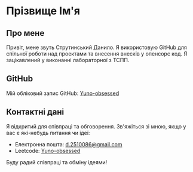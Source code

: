 # Прізвище Ім'я

## Про мене

Привіт, мене звуть Струтинський Данило. Я використовую GitHub для спільної роботи над проектами та внесення внесків у опенсорс код. Я зацікавлений у виконанні лабораторної з ТСПП.

## GitHub

Мій обліковий запис GitHub: [Yuno-obsessed](https://github.com/Yuno-obsessed)

## Контактні дані

Я відкритий для співпраці та обговорення. Зв'яжіться зі мною, якщо у вас є які-небудь питання чи ідеї:

- Електронна пошта: d.2510086@gmail.com
- Leetcode: [Yuno-obsessed](https://leetcode.com/Yuno-obsessed/)

Буду радий співпраці та обміну ідеями!